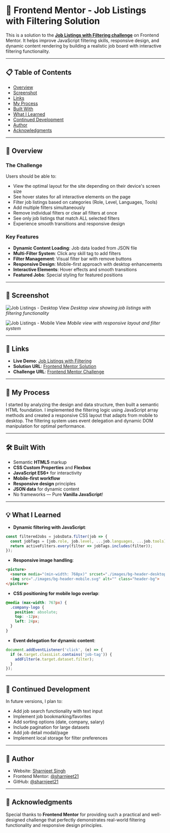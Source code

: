 # 💼 Frontend Mentor - Job Listings with Filtering Solution

This is a solution to the **[Job Listings with Filtering challenge](https://www.frontendmentor.io/challenges/job-listings-with-filtering-ivstIPCt)** on Frontend Mentor. It helps improve JavaScript filtering skills, responsive design, and dynamic content rendering by building a realistic job board with interactive filtering functionality.

---

## 📋 Table of Contents

- [Overview](#overview)
- [Screenshot](#screenshot)
- [Links](#links)
- [My Process](#my-process)
- [Built With](#built-with)
- [What I Learned](#what-i-learned)
- [Continued Development](#continued-development)
- [Author](#author)
- [Acknowledgments](#acknowledgments)

---

## 🧐 Overview

### The Challenge

Users should be able to:

- View the optimal layout for the site depending on their device's screen size
- See hover states for all interactive elements on the page
- Filter job listings based on categories (Role, Level, Languages, Tools)
- Add multiple filters simultaneously
- Remove individual filters or clear all filters at once
- See only job listings that match ALL selected filters
- Experience smooth transitions and responsive design

### Key Features

- **Dynamic Content Loading**: Job data loaded from JSON file
- **Multi-Filter System**: Click any skill tag to add filters
- **Filter Management**: Visual filter bar with remove buttons
- **Responsive Design**: Mobile-first approach with desktop enhancements
- **Interactive Elements**: Hover effects and smooth transitions
- **Featured Jobs**: Special styling for featured positions

---

## 📸 Screenshot

![Job Listings - Desktop View](./design/desktop-design.jpg)
*Desktop view showing job listings with filtering functionality*

![Job Listings - Mobile View](./design/mobile-design.jpg)
*Mobile view with responsive layout and filter system*

---

## 🔗 Links

- **Live Demo**: [Job Listings with Filtering](https://job-finder-initial.vercel.app/)
- **Solution URL**: [Frontend Mentor Solution](https://www.frontendmentor.io/solutions/static-job-listing-JexBJbH1VE)
- **Challenge URL**: [Frontend Mentor Challenge](https://www.frontendmentor.io/challenges/job-listings-with-filtering-ivstIPCt)

---

## 🔨 My Process

I started by analyzing the design and data structure, then built a semantic HTML foundation. I implemented the filtering logic using JavaScript array methods and created a responsive CSS layout that adapts from mobile to desktop. The filtering system uses event delegation and dynamic DOM manipulation for optimal performance.

---

## 🛠️ Built With

- Semantic **HTML5** markup
- **CSS Custom Properties** and **Flexbox**
- **JavaScript ES6+** for interactivity
- **Mobile-first workflow**
- **Responsive design** principles
- **JSON data** for dynamic content
- No frameworks — Pure **Vanilla JavaScript**!

---

## 💡 What I Learned

- **Dynamic filtering with JavaScript**:
```js
const filteredJobs = jobsData.filter(job => {
  const jobTags = [job.role, job.level, ...job.languages, ...job.tools];
  return activeFilters.every(filter => jobTags.includes(filter));
});
```

- **Responsive image handling**:
```html
<picture>
  <source media="(min-width: 768px)" srcset="./images/bg-header-desktop.svg">
  <img src="./images/bg-header-mobile.svg" alt="" class="header-bg">
</picture>
```

- **CSS positioning for mobile logo overlap**:
```css
@media (max-width: 767px) {
  .company-logo {
    position: absolute;
    top: -12px;
    left: 24px;
  }
}
```

- **Event delegation for dynamic content**:
```js
document.addEventListener('click', (e) => {
  if (e.target.classList.contains('job-tag')) {
    addFilter(e.target.dataset.filter);
  }
});
```

---

## 🔁 Continued Development

In future versions, I plan to:

- Add job search functionality with text input
- Implement job bookmarking/favorites
- Add sorting options (date, company, salary)
- Include pagination for large datasets
- Add job detail modal/page
- Implement local storage for filter preferences

---

## 👤 Author

- Website: [Sharnjeet Singh](https://sharn-portfolio.vercel.app/)
- Frontend Mentor: [@sharnjeet21](https://www.frontendmentor.io/profile/sharnjeet21)
- GitHub: [@sharnjeet21](https://github.com/sharnjeet21)
---

## 🙏 Acknowledgments

Special thanks to **Frontend Mentor** for providing such a practical and well-designed challenge that perfectly demonstrates real-world filtering functionality and responsive design principles.